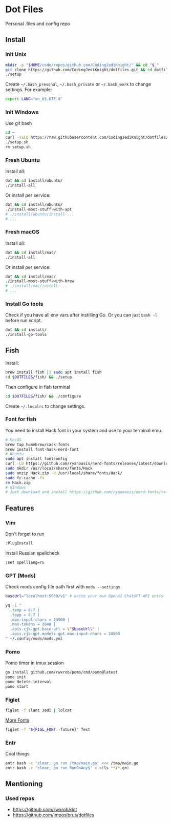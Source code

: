 # Dot Files
Personal .files and config repo

## Install
### Init Unix
```bash
mkdir -p "$HOME/code/repos/github.com/CodingJediKnight/" && cd "$_"
git clone https://github.com/CodingJediKnight/dotfiles.git && cd dotfiles
./setup
```
Create `~/.bash_presonal`, `~/.bash_private` or `~/.bash_work` to change settings.
For example:
```bash
export LANG="en_US.UTF-8"
```
### Init Windows
Use git bash
```bash
cd ~
curl -sSLO https://raw.githubusercontent.com/CodingJediKnight/dotfiles/main/install/windows/setup.sh
./setup.sh
rm setup.sh
```
### Fresh Ubuntu
Install all:
```bash
dot && cd install/ubuntu/
./install-all
```
Or install per service:
```bash
dot && cd install/ubuntu/
./install-most-stuff-with-apt
# ./install/ubuntu/install-...
# ...
```
### Fresh macOS
Install all:
```bash
dot && cd install/mac/
./install-all
```
Or install per service:
```bash
dot && cd install/mac/
./install-most-stuff-with-brew
# ./install/mac/install-...
# ...
```
### Install Go tools
Check if you have all env vars after instilling Go.
Or you can just `bash -l` before run script.
```bash
dot && cd install/
./install-go-tools
```
## Fish
Install:
```bash
brew install fish || sudo apt install fish
cd $DOTFILES/fish/ && ./setup
```
Then configure in fish terminal
```bash
cd $DOTFILES/fish/ && ./configure
```
Create `~/.localrc` to change settings.
### Font for fish
You need to install Hack font in your system and use to your terminal emu.
```bash
# MacOS
brew tap homebrew/cask-fonts
brew install font-hack-nerd-font
# Ubuntu
sudo apt install fontconfig
curl -LO https://github.com/ryanoasis/nerd-fonts/releases/latest/download/Hack.zip
sudo mkdir /usr/local/share/fonts/Hack
sudo unzip Hack.zip -d /usr/local/share/fonts/Hack/
sudo fc-cache -fv
rm Hack.zip
# Windows
# Just download and install https://github.com/ryanoasis/nerd-fonts/releases/latest/download/Hack.zip
```
## Features
### Vim
Don't forget to run
```bash
:PlugInstall
```
Install Russian spellcheck
```bash
:set spelllang=ru
```
### GPT (Mods)
Check mods config file path first with `mods --settings`

```bash
baseUrl="localhost:5000/v1" # write your own OpenAI ChatGPT API entry
```
```bash
yq -i "
  .temp = 0.7 |
  .topp = 0.7 |
  .max-input-chars = 24500 |
  .max-tokens = 2048 |
  .apis.cjk-gpt.base-url = \"$baseUrl\" |
  .apis.cjk-gpt.models.gpt.max-input-chars = 24500
" ~/.config/mods/mods.yml
```
### Pomo
Pomo timer in tmux session
```bash
go install github.com/rwxrob/pomo/cmd/pomo@latest
pomo init
pomo delete interval
pomo start
```
### Figlet
```bash
figlet -f slant Jedi | lolcat
```
[More Fonts](https://github.com/xero/figlet-fonts)
```bash
figlet -f "${FIGL_FONT:-future}" Text
```
### Entr
Cool things
```bash
entr bash -c 'clear; go run /tmp/main.go' <<< /tmp/main.go
entr bash -c 'clear; go run RunOnAny$' < <(ls **/*.go)
```

## Mentioning
### Used repos
* https://github.com/rwxrob/dot
* https://github.com/imposibrus/dotfiles
